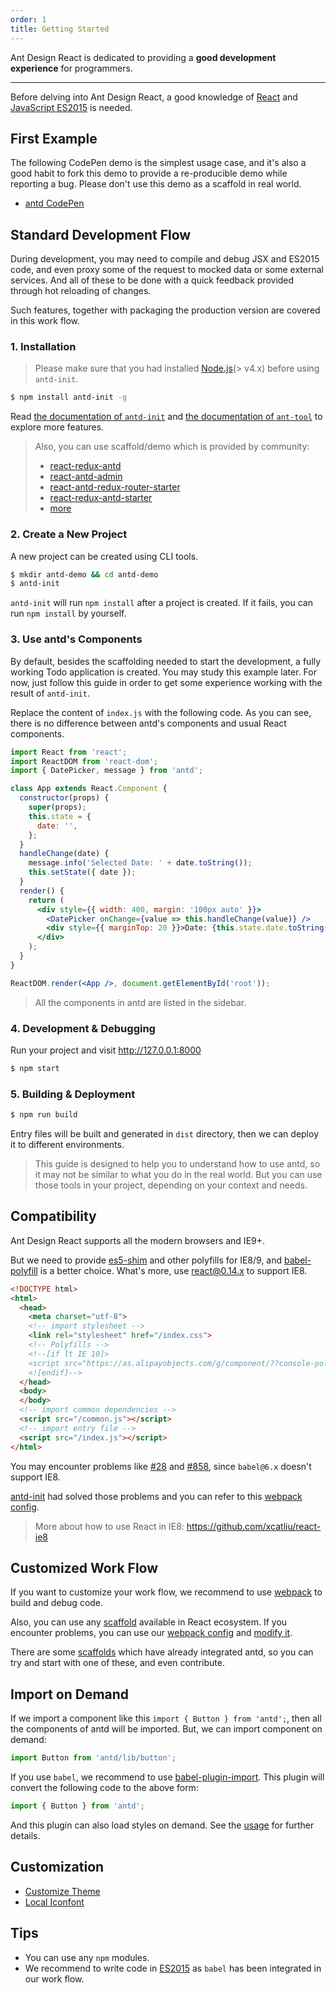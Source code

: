 ```yaml
---
order: 1
title: Getting Started
---
```


Ant Design React is dedicated to providing a **good development experience** for programmers.

---

Before delving into Ant Design React, a good knowledge of [React](http://facebook.github.io/react/) and [JavaScript ES2015](http://babeljs.io/docs/learn-es2015/) is needed.

## First Example

The following CodePen demo is the simplest usage case, and it's also a good habit to fork this demo to provide a re-producible demo while reporting a bug. Please don't use this demo as a scaffold in real world.

- [antd CodePen](http://codepen.io/anon/pen/wGOWGW?editors=001)

## Standard Development Flow

During development, you may need to compile and debug JSX and ES2015 code, and even proxy some of the request to mocked data or some external services. And all of these to be done with a quick feedback provided through hot reloading of changes.

Such features, together with packaging the production version are covered in this work flow.

### 1. Installation

> Please make sure that you had installed [Node.js](https://nodejs.org/en/)(> v4.x) before using `antd-init`.

```bash
$ npm install antd-init -g
```

Read [the documentation of `antd-init`](https://github.com/ant-design/antd-init/) and [the documentation of `ant-tool`](http://ant-tool.github.io/) to explore more features.

> Also, you can use scaffold/demo which is provided by community:
>
>   - [react-redux-antd](https://github.com/okoala/react-redux-antd)
>   - [react-antd-admin](https://github.com/fireyy/react-antd-admin)
>   - [react-antd-redux-router-starter](https://github.com/yuzhouisme/react-antd-redux-router-starter)
>   - [react-redux-antd-starter](https://github.com/BetaRabbit/react-redux-antd-starter)
>   - [more](https://github.com/ant-design/ant-design/issues/129)

### 2. Create a New Project

A new project can be created using CLI tools.

```bash
$ mkdir antd-demo && cd antd-demo
$ antd-init
```

`antd-init` will run `npm install` after a project is created. If it fails, you can run `npm install` by yourself.

### 3. Use antd's Components

By default, besides the scaffolding needed to start the development, a fully working Todo application is created.
You may study this example later. For now, just follow this guide in order to get some experience working with the result of `antd-init`.

Replace the content of `index.js` with the following code.
As you can see, there is no difference between antd's components and usual React components.

```jsx
import React from 'react';
import ReactDOM from 'react-dom';
import { DatePicker, message } from 'antd';

class App extends React.Component {
  constructor(props) {
    super(props);
    this.state = {
      date: '',
    };
  }
  handleChange(date) {
    message.info('Selected Date: ' + date.toString());
    this.setState({ date });
  }
  render() {
    return (
      <div style={{ width: 400, margin: '100px auto' }}>
        <DatePicker onChange={value => this.handleChange(value)} />
        <div style={{ marginTop: 20 }}>Date: {this.state.date.toString()}</div>
      </div>
    );
  }
}

ReactDOM.render(<App />, document.getElementById('root'));
```

> All the components in antd are listed in the sidebar.

### 4. Development & Debugging

Run your project and visit http://127.0.0.1:8000

```bash
$ npm start
```

### 5. Building & Deployment

```bash
$ npm run build
```

Entry files will be built and generated in `dist` directory, then we can deploy it to different environments.

> This guide is designed to help you to understand how to use antd, so it may not be similar to what you do in the real world.
> But you can use those tools in your project, depending on your context and needs.

## Compatibility

Ant Design React supports all the modern browsers and IE9+.

But we need to provide [es5-shim](https://facebook.github.io/react/docs/working-with-the-browser.html#browser-support) and other polyfills for IE8/9, and [babel-polyfill](https://babeljs.io/docs/usage/polyfill/) is a better choice. What's more, use [react@0.14.x](https://facebook.github.io/react/blog/2016/01/12/discontinuing-ie8-support.html) to support IE8.

```html
<!DOCTYPE html>
<html>
  <head>
    <meta charset="utf-8">
    <!-- import stylesheet -->
    <link rel="stylesheet" href="/index.css">
    <!-- Polyfills -->
    <!--[if lt IE 10]>
    <script src="https://as.alipayobjects.com/g/component/??console-polyfill/0.2.2/index.js,es5-shim/4.5.7/es5-shim.min.js,es5-shim/4.5.7/es5-sham.min.js,html5shiv/3.7.2/html5shiv.min.js,media-match/2.0.2/media.match.min.js"></script>
    <![endif]-->
  </head>
  <body>
  </body>
  <!-- import common dependencies -->
  <script src="/common.js"></script>
  <!-- import entry file -->
  <script src="/index.js"></script>
</html>
```

You may encounter problems like [#28](https://github.com/ant-tool/atool-build/issues/28) and [#858](https://github.com/ant-design/ant-design/issues/858), since `babel@6.x` doesn't support IE8.

[antd-init](http://github.com/ant-design/antd-init) had solved those problems and you can refer to this [webpack config](https://github.com/ant-design/antd-init/blob/f5fb9479ca973fade51fd6754e50f8b3fafbb1df/boilerplate/webpack.config.js#L4-L8).

> More about how to use React in IE8: https://github.com/xcatliu/react-ie8

## Customized Work Flow

If you want to customize your work flow, we recommend to use [webpack](http://webpack.github.io/) to build and debug code.

Also, you can use any [scaffold](https://github.com/enaqx/awesome-react#boilerplates) available in React ecosystem. If you encounter problems, you can use our [webpack config](https://github.com/ant-tool/atool-build/blob/master/src/getWebpackCommonConfig.js) and [modify it](http://ant-tool.github.io/webpack-config.html).

There are some [scaffolds](https://github.com/ant-design/ant-design/issues/129) which have already integrated antd, so you can try and start with one of these, and even contribute.

## Import on Demand

If we import a component like this `import { Button } from 'antd';`, then all the components of antd will be imported. But, we can import component on demand:

```jsx
import Button from 'antd/lib/button';
```

If you use `babel`, we recommend to use [babel-plugin-import](https://github.com/ant-design/babel-plugin-import). This plugin will convert the following code to the above form:

```jsx
import { Button } from 'antd';
```

And this plugin can also load styles on demand. See the [usage](https://github.com/ant-design/babel-plugin-import#usage) for further details.

## Customization

- [Customize Theme](https://github.com/ant-design/antd-init/tree/master/examples/customize-antd-theme)
- [Local Iconfont](https://github.com/ant-design/antd-init/tree/master/examples/local-iconfont)

## Tips

- You can use any `npm` modules.
- We recommend to write code in [ES2015](http://babeljs.io/blog/2015/06/07/react-on-es6-plus) as `babel` has been integrated in our work flow.
